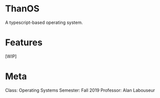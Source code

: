 ThanOS
======
A typescript-based operating system.

Features
========
[WIP]

Meta
====
Class: Operating Systems
Semester: Fall 2019
Professor: Alan Labouseur